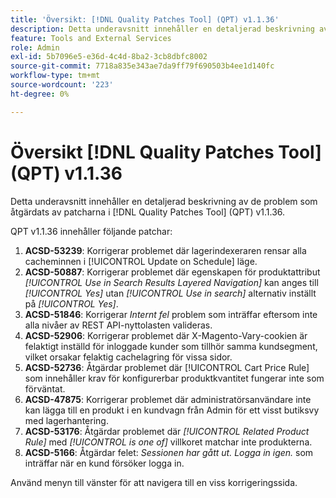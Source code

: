 ```yaml
---
title: 'Översikt: [!DNL Quality Patches Tool] (QPT) v1.1.36'
description: Detta underavsnitt innehåller en detaljerad beskrivning av de problem som åtgärdats av patcharna i [!DNL Quality Patches Tool] (QPT) v1.1.36.
feature: Tools and External Services
role: Admin
exl-id: 5b7096e5-e36d-4c4d-8ba2-3cb8dbfc8002
source-git-commit: 7718a835e343ae7da9ff79f690503b4ee1d140fc
workflow-type: tm+mt
source-wordcount: '223'
ht-degree: 0%

---
```


# Översikt [!DNL Quality Patches Tool] (QPT) v1.1.36

Detta underavsnitt innehåller en detaljerad beskrivning av de problem som åtgärdats av patcharna i [!DNL Quality Patches Tool] (QPT) v1.1.36.

QPT v1.1.36 innehåller följande patchar:

1. **ACSD-53239**: Korrigerar problemet där lagerindexeraren rensar alla cacheminnen i [!UICONTROL Update on Schedule] läge.
1. **ACSD-50887**: Korrigerar problemet där egenskapen för produktattribut *[!UICONTROL Use in Search Results Layered Navigation]* kan anges till *[!UICONTROL Yes]* utan *[!UICONTROL Use in search]* alternativ inställt på *[!UICONTROL Yes]*.
1. **ACSD-51846**: Korrigerar *Internt fel* problem som inträffar eftersom inte alla nivåer av REST API-nyttolasten valideras.
1. **ACSD-52906**: Korrigerar problemet där X-Magento-Vary-cookien är felaktigt inställd för inloggade kunder som tillhör samma kundsegment, vilket orsakar felaktig cachelagring för vissa sidor.
1. **ACSD-52736**: Åtgärdar problemet där [!UICONTROL Cart Price Rule] som innehåller krav för konfigurerbar produktkvantitet fungerar inte som förväntat.
1. **ACSD-47875**: Korrigerar problemet där administratörsanvändare inte kan lägga till en produkt i en kundvagn från Admin för ett visst butiksvy med lagerhantering.
1. **ACSD-53176**: Åtgärdar problemet där *[!UICONTROL Related Product Rule]* med *[!UICONTROL is one of]* villkoret matchar inte produkterna.
1. **ACSD-5166**: Åtgärdar felet: *Sessionen har gått ut. Logga in igen.* som inträffar när en kund försöker logga in.

Använd menyn till vänster för att navigera till en viss korrigeringssida.
